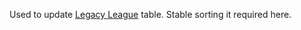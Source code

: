 Used to update [Legacy League](https://lordsoflegacy.github.io/) table. Stable sorting it required here.
